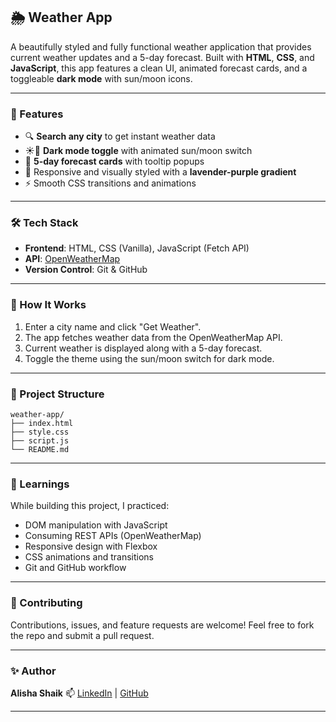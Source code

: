 

## 🌦️ Weather App

A beautifully styled and fully functional weather application that provides current weather updates and a 5-day forecast. Built with **HTML**, **CSS**, and **JavaScript**, this app features a clean UI, animated forecast cards, and a toggleable **dark mode** with sun/moon icons.

---

### 🚀 Features

* 🔍 **Search any city** to get instant weather data
* ☀️🌙 **Dark mode toggle** with animated sun/moon switch
* 📅 **5-day forecast cards** with tooltip popups
* 💅 Responsive and visually styled with a **lavender-purple gradient**
* ⚡ Smooth CSS transitions and animations

---


### 🛠️ Tech Stack

* **Frontend**: HTML, CSS (Vanilla), JavaScript (Fetch API)
* **API**: [OpenWeatherMap](https://openweathermap.org/)
* **Version Control**: Git & GitHub

---

### 🧩 How It Works

1. Enter a city name and click "Get Weather".
2. The app fetches weather data from the OpenWeatherMap API.
3. Current weather is displayed along with a 5-day forecast.
4. Toggle the theme using the sun/moon switch for dark mode.

---

### 📂 Project Structure

```
weather-app/
├── index.html
├── style.css
├── script.js
└── README.md
```

---


### 🧠 Learnings

While building this project, I practiced:

* DOM manipulation with JavaScript
* Consuming REST APIs (OpenWeatherMap)
* Responsive design with Flexbox
* CSS animations and transitions
* Git and GitHub workflow

---

### 🤝 Contributing

Contributions, issues, and feature requests are welcome!
Feel free to fork the repo and submit a pull request.

---


### ✨ Author

**Alisha Shaik**
📫 [LinkedIn](https://www.linkedin.com/in/bisma-alisha-shaik-1b136b294/) | [GitHub](https://github.com/sba-0406)

---

